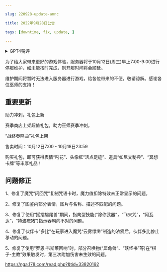 ---
slug: 220928-update-annc
title: 2022年9月28日公告
tags: [downtime, fix, update, ]
---
<details>
<summary>GPT4锐评</summary>

</details>
<!--truncate-->






为了给大家带来更好的游戏体验，服务器将于10月12日(周三)早上7:00-9:00进行停服维护，如未能按时完成，则开服时间将会顺延。

维护期间将暂时无法进入服务器进行游戏，给各位带来的不便，敬请谅解。感谢各位巫师的支持！

## 重要更新
助力冲刺，礼包上新

赛季商店上架超值礼包，助力巫师赛季冲刺。

“战终奏鸣曲”礼包上架

售卖时间：10月12日7:00 - 10月18日23:59

购买礼包，即可获得表情“叼花”、头像框“活点足迹”、道具“如尼文秘典”、“冥想卡牌”等丰厚礼品！

## <span id='fix'>问题修正</span>
1、修复了魔咒“闪回咒”复制咒语卡时，魔力值扣除特效未正常显示的问题。

2、修复了图鉴内部分表情，图片与名称、描述不匹配的问题。

3、修复了使用“摇摆蝎尾兽”期间，指向型技能(“除你武器”，“飞来咒”，“阿瓦达”，“特波疣猪”)指示器朝向不对的问题。

4、修复了伙伴卡“多比”在玩家进入魔咒“云雾缥缈”制造的浓雾后，伙伴多比停止移动的问题。

5、修复了使用“罗恩·韦斯莱回响”时，部分召唤物(“犀角兽”、“妖怪书”等)在“棋子-主教”效果触发时，第三次附加伤害未生效的问题。

https://nga.178.com/read.php?&tid=33820162